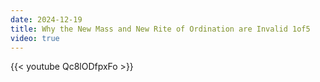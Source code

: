 ```yaml
---
date: 2024-12-19
title: Why the New Mass and New Rite of Ordination are Invalid 1of5
video: true
---
```



{{< youtube Qc8lODfpxFo >}}
